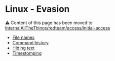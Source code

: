 # Linux - Evasion

:warning: Content of this page has been moved to [InternalAllTheThings/redteam/access/initial-access](https://techanv-bot.github.io/InternalAllTheThings/redteam/evasion/linux-evasion/)

- [File names](https://techanv-bot.github.io/InternalAllTheThings/redteam/evasion/linux-evasion/#file-names)
- [Command history](https://techanv-bot.github.io/InternalAllTheThings/redteam/evasion/linux-evasion/#command-history)
- [Hiding text](https://techanv-bot.github.io/InternalAllTheThings/redteam/evasion/linux-evasion/#hiding-text)
- [Timestomping](https://techanv-bot.github.io/InternalAllTheThings/redteam/evasion/linux-evasion/#timestomping)